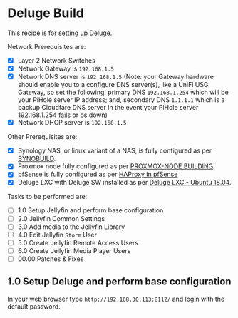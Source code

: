 # Deluge Build
This recipe is for setting up Deluge.

Network Prerequisites are:
- [x] Layer 2 Network Switches
- [x] Network Gateway is `192.168.1.5`
- [x] Network DNS server is `192.168.1.5` (Note: your Gateway hardware should enable you to a configure DNS server(s), like a UniFi USG Gateway, so set the following: primary DNS `192.168.1.254` which will be your PiHole server IP address; and, secondary DNS `1.1.1.1` which is a backup Cloudfare DNS server in the event your PiHole server 192.168.1.254 fails or os down)
- [x] Network DHCP server is `192.168.1.5`

Other Prerequisites are:
- [x] Synology NAS, or linux variant of a NAS, is fully configured as per [SYNOBUILD](https://github.com/ahuacate/synobuild#synobuild).
- [x] Proxmox node fully configured as per [PROXMOX-NODE BUILDING](https://github.com/ahuacate/proxmox-node/blob/master/README.md#proxmox-node-building).
- [x] pfSense is fully configured as per [HAProxy in pfSense](https://github.com/ahuacate/proxmox-reverseproxy/blob/master/README.md#haproxy-in-pfsense)
- [x] Deluge LXC with Deluge SW installed as per [Deluge LXC - Ubuntu 18.04](https://github.com/ahuacate/proxmox-lxc/blob/master/README.md#50-deluge-lxc---ubuntu-1804).

Tasks to be performed are:
- [ ] 1.0 Setup Jellyfin and perform base configuration
- [ ] 2.0 Jellyfin Common Settings
- [ ] 3.0 Add media to the Jellyfin Library
- [ ] 4.0 Edit Jellyfin `Storm` User
- [ ] 5.0 Create Jellyfin Remote Access Users
- [ ] 6.0 Create Jellyfin Media Player Users
- [ ] 00.00 Patches & Fixes

## 1.0 Setup Deluge and perform base configuration
In your web browser type `http://192.168.30.113:8112/` and login with the default password. 
